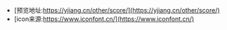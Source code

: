 
* [预览地址:https://yjiang.cn/other/score/](https://yjiang.cn/other/score/)
* [icon来源:https://www.iconfont.cn/](https://www.iconfont.cn/)



